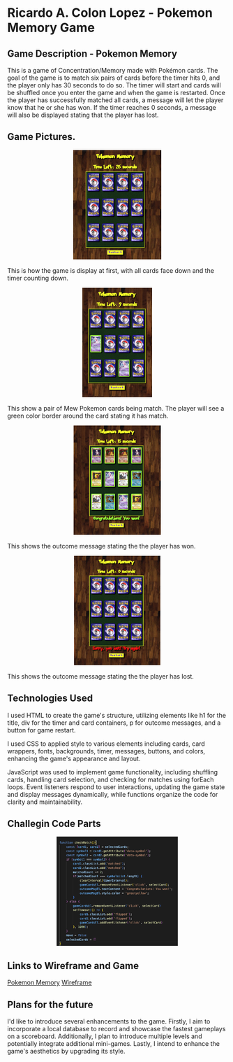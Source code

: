 # Ricardo A. Colon Lopez - Pokemon Memory Game

## Game Description - Pokemon Memory
This is a game of Concentration/Memory made with Pokémon cards. The goal of the game is to match six pairs of cards before the timer hits 0, and the player only has 30 seconds to do so. The timer will start and cards will be shuffled once you enter the game and when the game is restarted. Once the player has successfully matched all cards, a message will let the player know that he or she has won. If the timer reaches 0 seconds, a message will also be displayed stating that the player has lost.

## Game Pictures.
<p align="center">
<img height="250px" src="/assets/start.png">
</p>
This is how the game is display at first, with all cards face down and the timer counting down.
<p align="center">
<img height="250px" src="/assets/examples.png">
</p>
This show a pair of Mew Pokemon cards being match. The player will see a green color border around the card stating it has match.
<p align="center">
<img height="250px" src="/assets/win.png">
</p>
This shows the outcome message stating the the player has won.
<p align="center">
<img height="250px" src="/assets/lost.png">
</p>
This shows the outcome message stating the the player has lost.


## Technologies Used
I used HTML to create the game's structure, utilizing elements like h1 for the title, div for the timer and card containers, p for outcome messages, and a button for game restart.

I used CSS to applied style to various elements including cards, card wrappers, fonts, backgrounds, timer, messages, buttons, and colors, enhancing the game's appearance and layout.

JavaScript was used to implement game functionality, including shuffling cards, handling card selection, and checking for matches using forEach loops. Event listeners respond to user interactions, updating the game state and display messages
dynamically, while functions organize the code for clarity and maintainability.


## Challegin Code Parts 
<p align="center">
<img height="250px" src="/assets/checkMatch.png">
</p>

## Links to Wireframe and Game
[Pokemon Memory](https://pk-memory.netlify.app/)
[Wireframe](https://excalidraw.com/#room=0cd7242987147ce95e44,y9xskMlR50j2VRT_cfM9QA)


## Plans for the future

I'd like to introduce several enhancements to the game. Firstly, I aim to incorporate a local database to record and showcase the fastest gameplays on a scoreboard. Additionally, I plan to introduce multiple levels and potentially integrate additional mini-games. Lastly, I intend to enhance the game's aesthetics by upgrading its style.